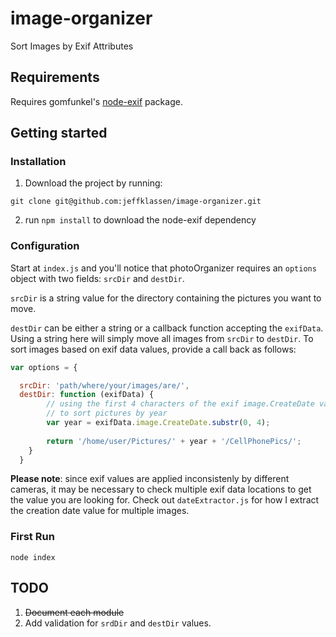 # image-organizer
Sort Images by Exif Attributes

## Requirements

Requires gomfunkel's [node-exif](https://github.com/gomfunkel/node-exif) package.

## Getting started

### Installation

1. Download the project by running:

`git clone git@github.com:jeffklassen/image-organizer.git`

2. run `npm install` to download the node-exif dependency

### Configuration

Start at `index.js` and you'll notice that photoOrganizer requires an `options` object with two fields: `srcDir` and `destDir`.

`srcDir` is a string value for the directory containing the pictures you want to move.

`destDir` can be either a string or a callback function accepting the `exifData`. Using a string here will simply move all images from `srcDir` to `destDir`. To sort images based on exif data values, provide a call back as follows:

```javascript
var options = {

  srcDir: 'path/where/your/images/are/',
  destDir: function (exifData) {
        // using the first 4 characters of the exif image.CreateDate value (which turns out to be the year)
        // to sort pictures by year
        var year = exifData.image.CreateDate.substr(0, 4);
       
        return '/home/user/Pictures/' + year + '/CellPhonePics/';
    }
  }
```

**Please note**: since exif values are applied inconsistenly by different cameras, it may be necessary to check multiple exif data locations to get the value you are looking for. Check out `dateExtractor.js` for how I extract the creation date value for multiple images.

### First Run

`node index`

## TODO
1. ~~Document each module~~
2. Add validation for `srdDir` and `destDir` values.
